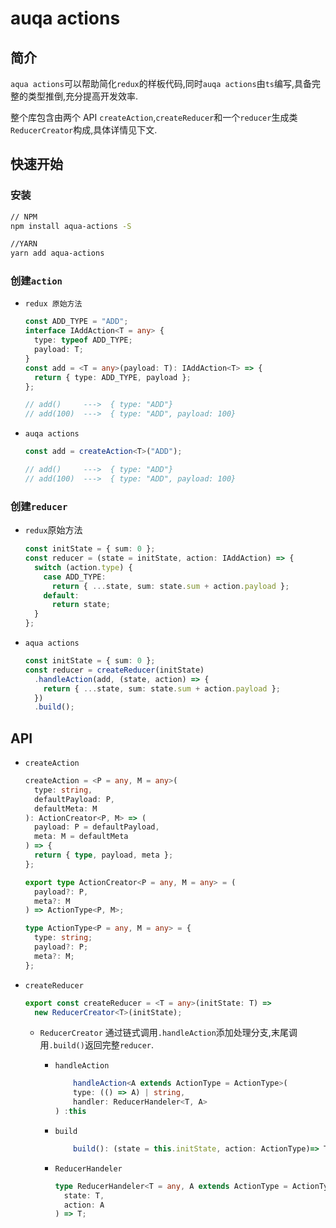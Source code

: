 # auqa actions

## 简介

`aqua actions`可以帮助简化`redux`的样板代码,同时`auqa actions`由`ts`编写,具备完整的类型推倒,充分提高开发效率.

整个库包含由两个 API `createAction`,`createReducer`和一个`reducer`生成类`ReducerCreator`构成,具体详情见下文.

## 快速开始

### 安装

```sh
// NPM
npm install aqua-actions -S

//YARN
yarn add aqua-actions
```

### 创建`action`

- `redux 原始方法`

  ```typescript
  const ADD_TYPE = "ADD";
  interface IAddAction<T = any> {
    type: typeof ADD_TYPE;
    payload: T;
  }
  const add = <T = any>(payload: T): IAddAction<T> => {
    return { type: ADD_TYPE, payload };
  };

  // add()     --->  { type: "ADD"}
  // add(100)  --->  { type: "ADD", payload: 100}
  ```

- `auqa actions`

  ```typescript
  const add = createAction<T>("ADD");

  // add()     --->  { type: "ADD"}
  // add(100)  --->  { type: "ADD", payload: 100}
  ```

### 创建`reducer`

- `redux`原始方法
  ```typescript
  const initState = { sum: 0 };
  const reducer = (state = initState, action: IAddAction) => {
    switch (action.type) {
      case ADD_TYPE:
        return { ...state, sum: state.sum + action.payload };
      default:
        return state;
    }
  };
  ```
- `aqua actions`
  ```typescript
  const initState = { sum: 0 };
  const reducer = createReducer(initState)
    .handleAction(add, (state, action) => {
      return { ...state, sum: state.sum + action.payload };
    })
    .build();
  ```

## API

- `createAction`

  ```typescript
  createAction = <P = any, M = any>(
    type: string,
    defaultPayload: P,
    defaultMeta: M
  ): ActionCreator<P, M> => (
    payload: P = defaultPayload,
    meta: M = defaultMeta
  ) => {
    return { type, payload, meta };
  };

  export type ActionCreator<P = any, M = any> = (
    payload?: P,
    meta?: M
  ) => ActionType<P, M>;

  type ActionType<P = any, M = any> = {
    type: string;
    payload?: P;
    meta?: M;
  };
  ```

- `createReducer`

  ```typescript
  export const createReducer = <T = any>(initState: T) =>
    new ReducerCreator<T>(initState);
  ```

  - `ReducerCreator`
    通过链式调用`.handleAction`添加处理分支,末尾调用`.build()`返回完整`reducer`.

    - `handleAction`

      ```typescript
          handleAction<A extends ActionType = ActionType>(
          type: (() => A) | string,
          handler: ReducerHandeler<T, A>
      ) :this
      ```

    - `build`

      ```typescript
          build(): (state = this.initState, action: ActionType)=> T
      ```

    - `ReducerHandeler`

      ```typescript
      type ReducerHandeler<T = any, A extends ActionType = ActionType> = (
        state: T,
        action: A
      ) => T;
      ```
